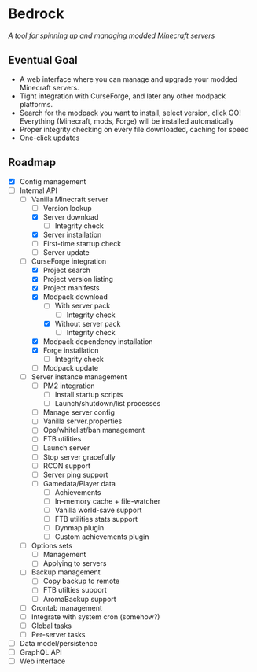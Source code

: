 # Bedrock

*A tool for spinning up and managing modded Minecraft servers*

## Eventual Goal

 - A web interface where you can manage and upgrade your modded Minecraft servers.
 - Tight integration with CurseForge, and later any other modpack platforms.
 - Search for the modpack you want to install, select version, click GO!
   Everything (Minecraft, mods, Forge) will be installed automatically
 - Proper integrity checking on every file downloaded, caching for speed
 - One-click updates

## Roadmap
 - [x] Config management
 - [ ] Internal API
   - [ ] Vanilla Minecraft server
     - [ ] Version lookup
     - [x] Server download
       - [ ] Integrity check
     - [x] Server installation
     - [ ] First-time startup check
     - [ ] Server update
   - [ ] CurseForge integration
     - [x] Project search
     - [x] Project version listing
     - [x] Project manifests
     - [x] Modpack download
       - [ ] With server pack
         - [ ] Integrity check
       - [x] Without server pack
         - [ ] Integrity check
     - [x] Modpack dependency installation
     - [x] Forge installation
       - [ ] Integrity check
     - [ ] Modpack update
   - [ ] Server instance management
     - [ ] PM2 integration
       - [ ] Install startup scripts
       - [ ] Launch/shutdown/list processes
     - [ ] Manage server config
      - [ ] Vanilla server.properties
      - [ ] Ops/whitelist/ban management
      - [ ] FTB utilities
     - [ ] Launch server
     - [ ] Stop server gracefully
     - [ ] RCON support
     - [ ] Server ping support
     - [ ] Gamedata/Player data
       - [ ] Achievements
       - [ ] In-memory cache + file-watcher
       - [ ] Vanilla world-save support
       - [ ] FTB utilities stats support
       - [ ] Dynmap plugin
       - [ ] Custom achievements plugin
   - [ ] Options sets
     - [ ] Management
     - [ ] Applying to servers
   - [ ] Backup management
     - [ ] Copy backup to remote
     - [ ] FTB utilties support
     - [ ] AromaBackup support
   - [ ] Crontab management
    - [ ] Integrate with system cron (somehow?)
    - [ ] Global tasks
    - [ ] Per-server tasks
 - [ ] Data model/persistence
 - [ ] GraphQL API
 - [ ] Web interface
